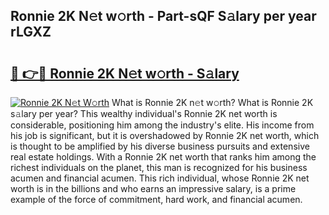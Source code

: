## Ronnie 2K N𝚎t w𝚘rth - Part-sQF S𝚊lary per year rLGXZ

# <h2><a href="http://gc1rxub.nevu.top/?p=Ronnie+2K">🔗 👉🔴 Ronnie 2K N𝚎t w𝚘rth - S𝚊lary</a></h2>

[![Ronnie 2K N𝚎t W𝚘rth](https://i.imgur.com/Oavwk0R.jpeg)](http://gc1rxub.nevu.top/?p=Ronnie+2K)
What is Ronnie 2K n𝚎t w𝚘rth? What is Ronnie 2K s𝚊lary per year?
This wealthy individual's Ronnie 2K net worth is considerable, positioning him among the industry's elite. His income from his job is significant, but it is overshadowed by Ronnie 2K net worth, which is thought to be amplified by his diverse business pursuits and extensive real estate holdings. With a Ronnie 2K net worth that ranks him among the richest individuals on the planet, this man is recognized for his business acumen and financial acumen. This rich individual, whose Ronnie 2K net worth is in the billions and who earns an impressive salary, is a prime example of the force of commitment, hard work, and financial acumen.
